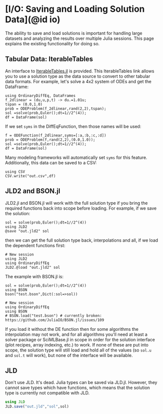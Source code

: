 # [I/O: Saving and Loading Solution Data](@id io)

The ability to save and load solutions is important for handling large datasets
and analyzing the results over multiple Julia sessions. This page explains the
existing functionality for doing so.

## Tabular Data: IterableTables

An interface to [IterableTables.jl](https://github.com/davidanthoff/IterableTables.jl)
is provided. This IterableTables link allows you to use a solution
type as the data source to convert to other tabular data formats. For example,
let's solve a 4x2 system of ODEs and get the DataFrame:

```@example IO
using OrdinaryDiffEq, DataFrames
f_2dlinear = (du,u,p,t) -> du.=1.01u;
tspan = (0.0,1.0)
prob = ODEProblem(f_2dlinear,rand(2,2),tspan);
sol =solve(prob,Euler();dt=1//2^(4));
df = DataFrame(sol)
```

If we set `syms` in the DiffEqFunction, then those names will be used:

```@example IO
f = ODEFunction(f_2dlinear,syms=[:a,:b,:c,:d])
prob = ODEProblem(f,rand(2,2),(0.0,1.0));
sol =solve(prob,Euler();dt=1//2^(4));
df = DataFrame(sol)
```

Many modeling frameworks will automatically set `syms` for this feature.
Additionally, this data can be saved to a CSV:

```@example IO
using CSV
CSV.write("out.csv",df)
```

## JLD2 and BSON.jl

JLD2.jl and BSON.jl will work with the full solution type if you bring the required functions
back into scope before loading. For example, if we save the solution:

```@example IO
sol = solve(prob,Euler();dt=1//2^(4))
using JLD2
@save "out.jld2" sol
```

then we can get the full solution type back, interpolations and all,
if we load the dependent functions first:

```@example IO
# New session
using JLD2
using OrdinaryDiffEq
JLD2.@load "out.jld2" sol
```

The example with BSON.jl is:

```@example IO
sol = solve(prob,Euler();dt=1//2^(4))
using BSON
bson("test.bson",Dict(:sol=>sol))
```
```@example IO
# New session
using OrdinaryDiffEq
using BSON
# BSON.load("test.bson") # currently broken: https://github.com/JuliaIO/BSON.jl/issues/109
```

If you load it without the DE function then for some algorithms the
interpolation may not work, and for all algorithms you'll need
at least a solver package or SciMLBase.jl in scope in order for
the solution interface (plot recipes, array indexing, etc.) to
work. If none of these are put into scope, the solution type
will still load and hold all of the values (so `sol.u` and `sol.t`
will work), but none of the interface will be available.

## JLD

Don't use JLD. It's dead. Julia types can be saved via JLD.jl.
However, they cannot save types which have functions, which means that
the solution type is currently not compatible with JLD.

```julia
using JLD
JLD.save("out.jld","sol",sol)
```
